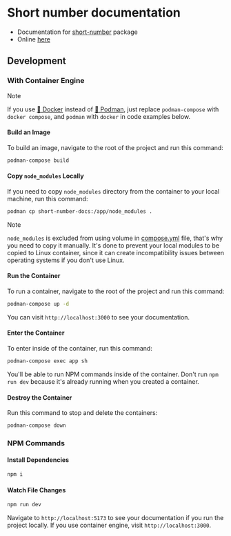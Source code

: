 # Short number documentation

- Documentation for [short-number](https://github.com/short-number/short-number) package
- Online [here](https://short-number.github.io/)

## Development
### With Container Engine
> [!NOTE]
> If you use [🐳 Docker](https://app.docker.com/) instead of [🦦 Podman](https://podman.io/), just replace `podman-compose` with `docker compose`, and `podman` with `docker` in code examples below.

#### Build an Image
To build an image, navigate to the root of the project and run this command:
```bash
podman-compose build
```

#### Copy `node_modules` Locally
If you need to copy `node_modules` directory from the container to your local machine, run this command:
```bash
podman cp short-number-docs:/app/node_modules .
```

> [!NOTE]
> `node_modules` is excluded from using volume in [compose.yml](compose.yml) file, that's why you need to copy it manually. It's done to prevent your local modules to be copied to Linux container, since it can create incompatibility issues between operating systems if you don't use Linux.

#### Run the Container
To run a container, navigate to the root of the project and run this command:
```bash
podman-compose up -d
```

You can visit `http://localhost:3000` to see your documentation.

#### Enter the Container
To enter inside of the container, run this command:
```bash
podman-compose exec app sh
```

You'll be able to run NPM commands inside of the container. Don't run `npm run dev` because it's already running when you created a container.

#### Destroy the Container
Run this command to stop and delete the containers:
```bash
podman-compose down
```

### NPM Commands
#### Install Dependencies
```bash
npm i
```

#### Watch File Changes
```bash
npm run dev
```

Navigate to `http://localhost:5173` to see your documentation if you run the project locally. If you use container engine, visit `http://localhost:3000`.
